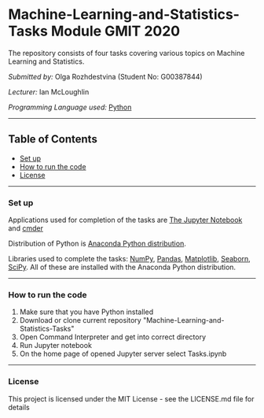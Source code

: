 # Machine-Learning-and-Statistics-Tasks Module GMIT 2020

The repository consists of four tasks covering various topics on Machine Learning and Statistics.

*Submitted by:* Olga Rozhdestvina (Student No: G00387844) 

*Lecturer:* Ian McLoughlin

*Programming Language used:* [Python](https://www.python.org/)


----


## Table of Contents
* [Set up](#set_up)
* [How to run the code](#how_to_run_the_code)
* [License](#licence)


----


### Set up <a name="set_up"></a>

Applications used for completion of the tasks are [The Jupyter Notebook](https://jupyter.org/) and [cmder](http://cmder.net/)

Distribution of Python is [Anaconda Python distribution](https://www.anaconda.com/). 

Libraries used to complete the tasks: [NumPy](https://numpy.org/), [Pandas](https://pandas.pydata.org/), [Matplotlib](https://matplotlib.org/), [Seaborn](https://seaborn.pydata.org/), [SciPy](https://www.scipy.org/). All of these are installed with the Anaconda Python distribution.


----


###  How to run the code <a name="how_to_run_the_code"></a>

1. Make sure that you have Python installed
2. Download or clone current repository "Machine-Learning-and-Statistics-Tasks"
3. Open Command Interpreter and get into correct directory
4. Run Jupyter notebook
5. On the home page of opened Jupyter server select Tasks.ipynb

----

### License <a name="licence"></a>

This project is licensed under the MIT License - see the LICENSE.md file for details